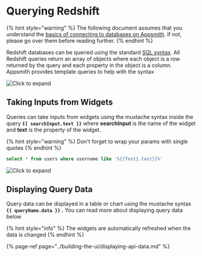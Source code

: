 # Querying Redshift

{% hint style="warning" %}
The following document assumes that you understand the [basics of connecting to databases on Appsmith](./). If not, please go over them before reading further.
{% endhint %}

Redshift databases can be queried using the standard [SQL syntax](https://docs.aws.amazon.com/redshift/latest/dg/cm_chap_SQLCommandRef.html). All Redshift queries return an array of objects where each object is a row returned by the query and each property in the object is a column. Appsmith provides template queries to help with the syntax

![Click to expand](../../.gitbook/assets/redshift_select_query.gif)

## Taking Inputs from Widgets

Queries can take inputs from widgets using the mustache syntax inside the query **`{{ searchInput.text }}`** where **searchInput** is the name of the widget and **text** is the property of the widget.

{% hint style="warning" %}
Don't forget to wrap your params with single quotes
{% endhint %}

```sql
select * from users where username like '%{{Text1.text}}%'
```

![Click to expand](../../.gitbook/assets/redshift_query_widget_input.gif)

## Displaying Query Data

Query data can be displayed in a table or chart using the mustache syntax **`{{ queryName.data }}` .** You can read more about displaying query data below

{% hint style="info" %}
The widgets are automatically refreshed when the data is changed
{% endhint %}

{% page-ref page="../building-the-ui/displaying-api-data.md" %}

